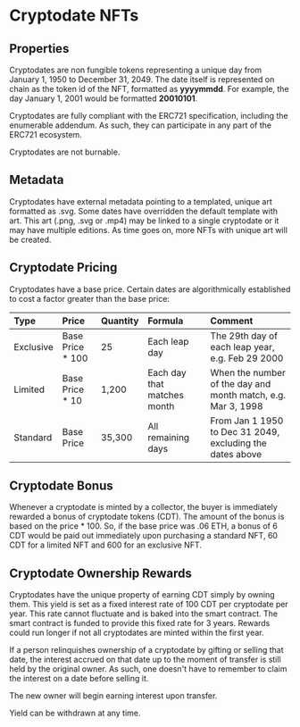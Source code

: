 # Cryptodate NFTs 

## Properties

Cryptodates are non fungible tokens representing a unique day from January 1, 1950 to December 31, 2049.  The date itself is represented on chain as the token id of the NFT, formatted  as **yyyymmdd**. For example, the day January 1, 2001 would be formatted **20010101**.

Cryptodates are fully compliant with the ERC721 specification, including the enumerable addendum.  As such, they can participate in any part of the ERC721 ecosystem.

Cryptodates are not burnable. 

## Metadata
Cryptodates have external metadata pointing to a templated, unique art formatted as .svg.  Some dates have overridden the default template with art. This art (.png, .svg or .mp4) may be linked to a single cryptodate or it may have multiple editions. As time goes on, more NFTs with unique art will be created. 

## Cryptodate Pricing

Cryptodates have a base price. Certain dates are algorithmically established to cost a factor greater than the base price:

| Type | Price | Quantity | Formula | Comment |
| :--- | :--- |  :--- | :--- | :--- |
| Exclusive | Base Price * 100 | 25 | Each leap day | The 29th day of each leap year, e.g. Feb 29 2000 |
| Limited | Base Price * 10  | 1,200 | Each day that matches month | When the number of the day and month match, e.g. Mar 3, 1998 |
| Standard | Base Price | 35,300 | All remaining days | From Jan 1 1950 to Dec 31 2049, excluding the dates above |

## Cryptodate Bonus

Whenever a cryptodate is minted by a collector, the buyer is immediately rewarded a bonus of cryptodate tokens (CDT). The amount of the bonus is based on the price * 100. So, if the base price was .06 ETH, a bonus of 6 CDT would be paid out immediately upon purchasing a standard NFT, 60 CDT for a limited NFT and 600 for an exclusive NFT. 

## Cryptodate Ownership Rewards

Cryptodates have the unique property of earning CDT simply by owning them. This yield is set as a fixed interest rate of 100 CDT per cryptodate per year. This rate cannot fluctuate and is baked into the smart contract. The smart contract is funded to provide this fixed rate for 3 years. Rewards could run longer if not all cryptodates are minted within the first year.

If a person relinquishes ownership of a cryptodate by gifting or selling that date, the interest accrued on that date up to the moment of transfer is still held by the original owner. As such, one doesn't have to remember to claim the interest on a date before selling it.

The new owner will begin earning interest upon transfer.

Yield can be withdrawn at any time. 


